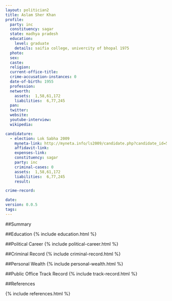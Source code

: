 ```yaml
---
layout: politician2
title: Aslam Sher Khan
profile: 
  party: inc
  constituency: sagar
  state: madhya pradesh
  education: 
    level: graduate
    details: saifia college, univercity of bhopal 1975
  photo: 
  sex: 
  caste: 
  religion: 
  current-office-title: 
  crime-accusation-instances: 0
  date-of-birth: 1955
  profession: 
  networth: 
    assets:  1,58,61,172
    liabilities:  6,77,245
  pan: 
  twitter: 
  website: 
  youtube-interview: 
  wikipedia: 

candidature: 
  - election: Lok Sabha 2009
    myneta-link: http://myneta.info/ls2009/candidate.php?candidate_id=5146
    affidavit-link: 
    expenses-link: 
    constituency: sagar 
    party: inc
    criminal-cases: 0
    assets:  1,58,61,172
    liabilities:  6,77,245
    result:  

crime-record: 

date: 
version: 0.0.5
tags: 
---
```

##Summary


##Education
{% include education.html %}


##Political Career
{% include political-career.html %}


##Criminal Record
{% include criminal-record.html %}


##Personal Wealth
{% include personal-wealth.html %}


##Public Office Track Record
{% include track-record.html %}


##References


{% include references.html %}